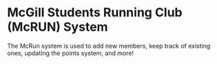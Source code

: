 # McGill Students Running Club (McRUN) System
The McRun system is used to add new members, keep track of existing ones, updating the points system, and more! 
